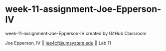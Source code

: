 # week-11-assignment-Joe-Epperson-IV
week-11-assignment-Joe-Epperson-IV created by GitHub Classroom

Joe Epperson, IV || jee4cf@umsystem.edu || Lab 11
